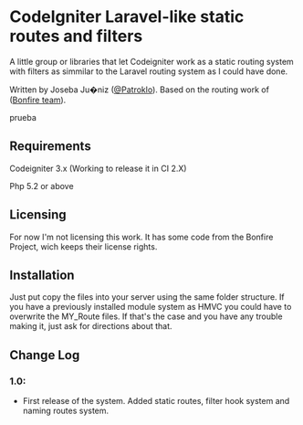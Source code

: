 # CodeIgniter Laravel-like static routes and filters

A little group or libraries that let Codeigniter work as a static routing system with filters as simmilar to the Laravel routing system as I could have done.


Written by Joseba Ju�niz ([@Patroklo](http://twitter.com/Patroklo)).
Based on the routing work of ([Bonfire team](http://cibonfire.com/)).

  prueba
## Requirements

Codeigniter 3.x
(Working to release it in CI 2.X)

Php 5.2 or above

## Licensing

For now I'm not licensing this work. It has some code from the Bonfire Project, wich keeps their license rights.


## Installation

Just put copy the files into your server using the same folder structure. If you have a previously installed module system as HMVC you could have to overwrite the MY_Route files. If that's the case and you have any trouble making it, just ask for directions about that.



## Change Log

### 1.0:
*	First release of the system. Added static routes, filter hook system and naming routes system.
